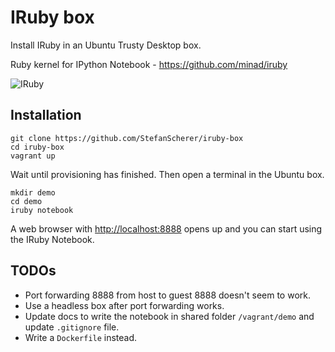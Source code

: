 IRuby box
=========

Install IRuby in an Ubuntu Trusty Desktop box.

Ruby kernel for IPython Notebook - https://github.com/minad/iruby

![IRuby](https://raw.githubusercontent.com/minad/iruby/master/screenshot.png)

## Installation

```
git clone https://github.com/StefanScherer/iruby-box
cd iruby-box
vagrant up
```

Wait until provisioning has finished. Then open a terminal in the Ubuntu box.

```
mkdir demo
cd demo
iruby notebook
```

A web browser with [http://localhost:8888](http://localhost:8888) opens up and you can start using the IRuby Notebook.

## TODOs

* Port forwarding 8888 from host to guest 8888 doesn't seem to work.
* Use a headless box after port forwarding works.
* Update docs to write the notebook in shared folder `/vagrant/demo` and update `.gitignore` file.
* Write a `Dockerfile` instead.
